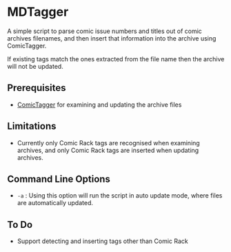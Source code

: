 # MDTagger

A simple script to parse comic issue numbers and titles out of comic archives filenames, and then insert that information into the archive using ComicTagger.

If existing tags match the ones extracted from the file name then the archive will not be updated.

## Prerequisites

- [ComicTagger](https://code.google.com/p/comictagger/ "Comic Tagger") for examining and updating the archive files

## Limitations

- Currently only Comic Rack tags are recognised when examining archives, and only Comic Rack tags are inserted when updating archives.

## Command Line Options

- `-a` : Using this option will run the script in auto update mode, where files are automatically updated.

## To Do

- Support detecting and inserting tags other than Comic Rack
